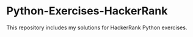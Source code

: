 # Python-Exercises-HackerRank
This repository includes my solutions for HackerRank Python exercises.
